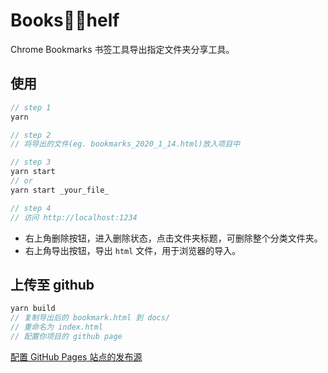 # Bookshelf

Chrome Bookmarks 书签工具导出指定文件夹分享工具。

## 使用

```js
// step 1
yarn

// step 2
// 将导出的文件(eg. bookmarks_2020_1_14.html)放入项目中

// step 3
yarn start
// or
yarn start _your_file_

// step 4
// 访问 http://localhost:1234
```

- 右上角删除按钮，进入删除状态，点击文件夹标题，可删除整个分类文件夹。
- 右上角导出按钮，导出 `html` 文件，用于浏览器的导入。

## 上传至 github

```js
yarn build
// 复制导出后的 bookmark.html 到 docs/
// 重命名为 index.html
// 配置你项目的 github page
```

[配置 GitHub Pages 站点的发布源](https://help.github.com/cn/github/working-with-github-pages/configuring-a-publishing-source-for-your-github-pages-site)
